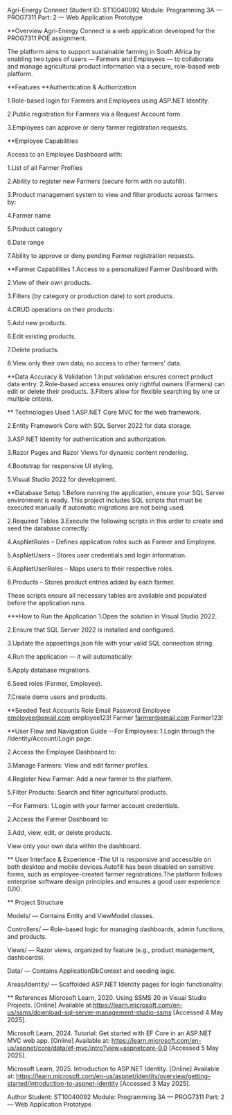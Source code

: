 Agri-Energy Connect
Student ID: ST10040092
Module: Programming 3A — PROG7311
Part: 2 — Web Application Prototype

**Overview
Agri-Energy Connect is a web application developed for the PROG7311 POE assignment. 

The platform aims to support sustainable farming in South Africa by enabling two types of users — Farmers and Employees — to collaborate and manage agricultural product information via a secure, role-based web platform.

 **Features
**Authentication & Authorization

1.Role-based login for Farmers and Employees using ASP.NET Identity.

2.Public registration for Farmers via a Request Account form.

3.Employees can approve or deny farmer registration requests.

**Employee Capabilities

Access to an Employee Dashboard with:

1.List of all Farmer Profiles

2.Ability to register new Farmers (secure form with no autofill).

3.Product management system to view and filter products across farmers by:

4.Farmer name

5.Product category

6.Date range

7.Ability to approve or deny pending Farmer registration requests.


**Farmer Capabilities
1.Access to a personalized Farmer Dashboard with:

2.View of their own products.

3.Filters (by category or production date) to sort products.

4.CRUD operations on their products:

5.Add new products.

6.Edit existing products.

7.Delete products.

8.View only their own data; no access to other farmers' data.


 **Data Accuracy & Validation
1.Input validation ensures correct product data entry.
2.Role-based access ensures only rightful owners (Farmers) can edit or delete their products.
3.Filters allow for flexible searching by one or multiple criteria.

** Technologies Used
1.ASP.NET Core MVC for the web framework.

2.Entity Framework Core with SQL Server 2022 for data storage.

3.ASP.NET Identity for authentication and authorization.

3.Razor Pages and Razor Views for dynamic content rendering.

4.Bootstrap for responsive UI styling.

5.Visual Studio 2022 for development.

**Database Setup
1.Before running the application, ensure your SQL Server environment is ready. This project includes SQL scripts that must be executed manually if automatic migrations are not being used.

2.Required Tables
3.Execute the following scripts in this order to create and seed the database correctly:

4.AspNetRoles – Defines application roles such as Farmer and Employee.

5.AspNetUsers – Stores user credentials and login information.

6.AspNetUserRoles – Maps users to their respective roles.

8.Products – Stores product entries added by each farmer.

These scripts ensure all necessary tables are available and populated before the application runs.

***How to Run the Application
1.Open the solution in Visual Studio 2022.

2.Ensure that SQL Server 2022 is installed and configured.

3.Update the appsettings.json file with your valid SQL connection string.

4.Run the application — it will automatically:

5.Apply database migrations.

6.Seed roles (Farmer, Employee).

7.Create demo users and products.


**Seeded Test Accounts
Role	    Email	                Password
Employee	employee@email.com	  employee123!
Farmer	  farmer@email.com	    Farmer123!


**User Flow and Navigation Guide
--For Employees:
1.Login through the /Identity/Account/Login page.

2.Access the Employee Dashboard to:

3.Manage Farmers: View and edit farmer profiles.

4.Register New Farmer: Add a new farmer to the platform.

5.Filter Products: Search and filter agricultural products.


--For Farmers:
1.Login with your farmer account credentials.

2.Access the Farmer Dashboard to:

3.Add, view, edit, or delete products.

View only your own data within the dashboard.

** User Interface & Experience
-The UI is responsive and accessible on both desktop and mobile devices.Autofill has been disabled on sensitive forms, such as employee-created farmer registrations.The platform follows enterprise software design principles and ensures a good user experience (UX).

** Project Structure

Models/ — Contains Entity and ViewModel classes.

Controllers/ — Role-based logic for managing dashboards, admin functions, and products.

Views/ — Razor views, organized by feature (e.g., product management, dashboards).

Data/ — Contains ApplicationDbContext and seeding logic.

Areas/Identity/ — Scaffolded ASP.NET Identity pages for login functionality.

** References
Microsoft Learn, 2020. Using SSMS 20 in Visual Studio Projects. [Online]
Available at:https://learn.microsoft.com/en-us/ssms/download-sql-server-management-studio-ssms
[Accessed 4 May 2025].

Microsoft Learn, 2024. Tutorial: Get started with EF Core in an ASP.NET MVC web app. [Online]
Available at: https://learn.microsoft.com/en-us/aspnet/core/data/ef-mvc/intro?view=aspnetcore-9.0
[Accessed 5 May 2025].

Microsoft Learn, 2025. Introduction to ASP.NET Identity. [Online]
Available at: https://learn.microsoft.com/en-us/aspnet/identity/overview/getting-started/introduction-to-aspnet-identity
[Accessed 3 May 2025].

Author
Student: ST10040092
Module: Programming 3A — PROG7311
Part: 2 — Web Application Prototype
